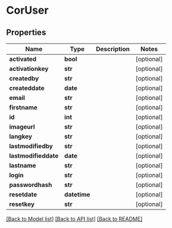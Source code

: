 # CorUser

## Properties
Name | Type | Description | Notes
------------ | ------------- | ------------- | -------------
**activated** | **bool** |  | [optional] 
**activationkey** | **str** |  | [optional] 
**createdby** | **str** |  | [optional] 
**createddate** | **date** |  | [optional] 
**email** | **str** |  | [optional] 
**firstname** | **str** |  | [optional] 
**id** | **int** |  | [optional] 
**imageurl** | **str** |  | [optional] 
**langkey** | **str** |  | [optional] 
**lastmodifiedby** | **str** |  | [optional] 
**lastmodifieddate** | **date** |  | [optional] 
**lastname** | **str** |  | [optional] 
**login** | **str** |  | [optional] 
**passwordhash** | **str** |  | [optional] 
**resetdate** | **datetime** |  | [optional] 
**resetkey** | **str** |  | [optional] 

[[Back to Model list]](../README.md#documentation-for-models) [[Back to API list]](../README.md#documentation-for-api-endpoints) [[Back to README]](../README.md)


